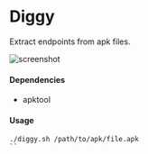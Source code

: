 # Diggy
Extract endpoints from apk files.

![screenshot](https://i.imgur.com/VJvRst4.png)


#### Dependencies
- apktool

#### Usage
```
./diggy.sh /path/to/apk/file.apk
``
